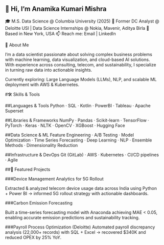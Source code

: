 ## 👋 Hi, I’m Anamika Kumari Mishra

🎓 M.S. Data Science @ Columbia University (2025)
💼 Former DC Analyst @ Deloitte USI | Data Science Internships @ Nokia, Mavenir, Aditya Birla
📍 Based in New York, USA
📫 Reach me: Email
 | LinkedIn

🔹 About Me

I’m a data scientist passionate about solving complex business problems with machine learning, data visualization, and cloud-based AI solutions. With experience across consulting, telecom, and sustainability, I specialize in turning raw data into actionable insights.

Currently exploring: Large Language Models (LLMs), NLP, and scalable ML deployment with AWS & Kubernetes.

#🛠️ Skills & Tools

##Languages & Tools
Python · SQL · Kotlin · PowerBI · Tableau · Apache Superset

##Libraries & Frameworks
NumPy · Pandas · Scikit-learn · TensorFlow · PyTorch · Keras · NLTK · OpenCV · XGBoost · Hugging Face

##Data Science & ML
Feature Engineering · A/B Testing · Model Optimization · Time Series Forecasting · Deep Learning · NLP · Ensemble Methods · Dimensionality Reduction

##Infrastructure & DevOps
Git (GitLab) · AWS · Kubernetes · CI/CD pipelines · Agile

##📂 Featured Projects

###Device Management Analytics for 5G Rollout

Extracted & analyzed telecom device usage data across India using Python + Power BI → informed 5G rollout strategy with actionable dashboards.

###Carbon Emission Forecasting

Built a time-series forecasting model with Anaconda achieving MAE < 0.05, enabling accurate emission predictions and sustainability tracking.

###Payroll Process Optimization
 (Deloitte)
Automated payroll discrepancy analysis (22,000+ records) with SQL + Excel → recovered $340K and reduced OPEX by 25% YoY.

